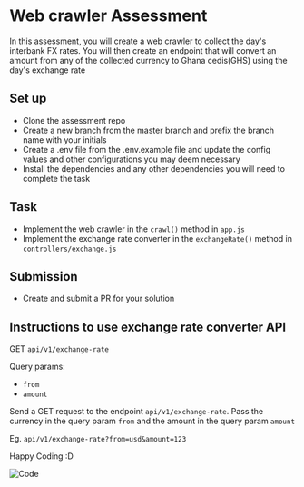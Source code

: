 # Web crawler Assessment

In this assessment, you will create a web crawler to collect the day's interbank FX rates. You will then create an endpoint that will convert an amount from any of the collected currency to Ghana cedis(GHS) using the day's exchange rate

## Set up

- Clone the assessment repo
- Create a new branch from the master branch and prefix the branch name with your initials
- Create a .env file from the .env.example file and update the config values and other configurations you may deem necessary
- Install the dependencies and any other dependencies you will need to complete the task

## Task

- Implement the web crawler in the `crawl()` method in `app.js`
- Implement the exchange rate converter in the `exchangeRate()` method in `controllers/exchange.js`

## Submission

- Create and submit a PR for your solution

## Instructions to use exchange rate converter API
GET ```api/v1/exchange-rate```

Query params: 
- ```from```
- ```amount```

Send a GET request to the endpoint ```api/v1/exchange-rate```. Pass the currency in the query param ```from``` and the amount in the query param ```amount```

Eg. ```api/v1/exchange-rate?from=usd&amount=123```

Happy Coding :D

![Code](https://media.tenor.com/images/8460465dd4597849c320adfe461e91e3/tenor.gif)
